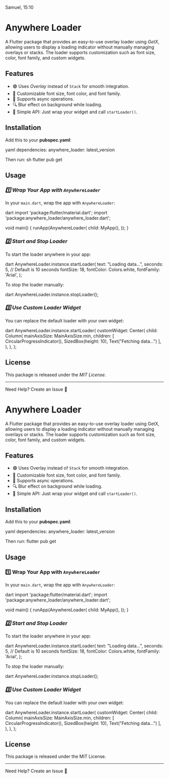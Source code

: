 Samuel, 15:10
# Anywhere Loader

A Flutter package that provides an easy-to-use overlay loader using *GetX*, allowing users to display a loading indicator without manually managing overlays or stacks. The loader supports customization such as font size, color, font family, and custom widgets.

## Features
- 🟢 Uses *Overlay* instead of `Stack` for smooth integration.
- 🎨 Customizable font size, font color, and font family.
- 🔄 Supports async operations.
- 🔍 Blur effect on background while loading.
- 🚀 Simple API: Just wrap your widget and call `startLoader()`.

## Installation

Add this to your **pubspec.yaml**:

yaml
dependencies:
anywhere_loader: latest_version


Then run:
sh
flutter pub get


## Usage

### *1️⃣ Wrap Your App with `AnywhereLoader`*

In your `main.dart`, wrap the app with `AnywhereLoader`:

dart
import 'package:flutter/material.dart';
import 'package:anywhere_loader/anywhere_loader.dart';

void main() {
runApp(AnywhereLoader(
child: MyApp(),
));
}


### *2️⃣ Start and Stop Loader*

To start the loader anywhere in your app:

dart
AnywhereLoader.instance.startLoader(
text: "Loading data...",
seconds: 5, // Default is 10 seconds
fontSize: 18,
fontColor: Colors.white,
fontFamily: 'Arial',
);


To stop the loader manually:

dart
AnywhereLoader.instance.stopLoader();


### *3️⃣ Use Custom Loader Widget*

You can replace the default loader with your own widget:

dart
AnywhereLoader.instance.startLoader(
customWidget: Center(
child: Column(
mainAxisSize: MainAxisSize.min,
children: [
CircularProgressIndicator(),
SizedBox(height: 10),
Text("Fetching data...")
],
),
),
);


## License

This package is released under the *MIT License*.

---

Need Help? Create an Issue 🚀


# Anywhere Loader

A Flutter package that provides an easy-to-use overlay loader using GetX, allowing users to display a loading indicator without manually managing overlays or stacks. The loader supports customization such as font size, color, font family, and custom widgets.

## Features
- 🟢 Uses Overlay instead of `Stack` for smooth integration.
- 🎨 Customizable font size, font color, and font family.
- 🔄 Supports async operations.
- 🔍 Blur effect on background while loading.
- 🚀 Simple API: Just wrap your widget and call `startLoader()`.

## Installation

Add this to your **pubspec.yaml**:

yaml
dependencies:
anywhere_loader: latest_version


Then run:
flutter pub get


## Usage

### 1️⃣ Wrap Your App with `AnywhereLoader`

In your `main.dart`, wrap the app with `AnywhereLoader`:

dart
import 'package:flutter/material.dart';
import 'package:anywhere_loader/anywhere_loader.dart';

void main() {
runApp(AnywhereLoader(
child: MyApp(),
));
}


### *2️⃣ Start and Stop Loader*

To start the loader anywhere in your app:

dart
AnywhereLoader.instance.startLoader(
text: "Loading data...",
seconds: 5, // Default is 10 seconds
fontSize: 18,
fontColor: Colors.white,
fontFamily: 'Arial',
);


To stop the loader manually:

dart
AnywhereLoader.instance.stopLoader();


### *3️⃣ Use Custom Loader Widget*

You can replace the default loader with your own widget:

dart
AnywhereLoader.instance.startLoader(
customWidget: Center(
child: Column(
mainAxisSize: MainAxisSize.min,
children: [
CircularProgressIndicator(),
SizedBox(height: 10),
Text("Fetching data...")
],
),
),
);


## License

This package is released under the MIT License.

---

Need Help? Create an Issue 🚀